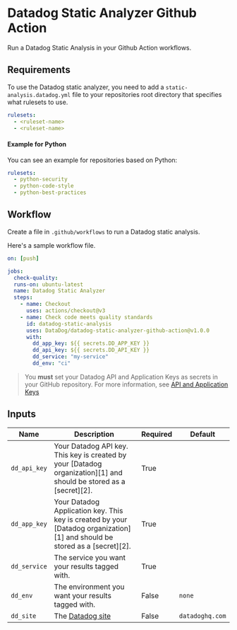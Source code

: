 # Datadog Static Analyzer Github Action

Run a Datadog Static Analysis in your Github Action workflows.

## Requirements

To use the Datadog static analyzer, you need to add a `static-analysis.datadog.yml` file to your repositories root directory that specifies what rulesets to use.

```yaml
rulesets:
  - <ruleset-name>
  - <ruleset-name>
```

#### Example for Python

You can see an example for repositories based on Python:

```yaml
rulesets:
  - python-security
  - python-code-style
  - python-best-practices
```

## Workflow

Create a file in `.github/workflows` to run a Datadog static analysis.

Here's a sample workflow file.

```yaml
on: [push]

jobs:
  check-quality:
  runs-on: ubuntu-latest
  name: Datadog Static Analyzer
  steps:
    - name: Checkout
      uses: actions/checkout@v3
    - name: Check code meets quality standards
      id: datadog-static-analysis
      uses: DataDog/datadog-static-analyzer-github-action@v1.0.0
      with:
        dd_app_key: ${{ secrets.DD_APP_KEY }}
        dd_api_key: ${{ secrets.DD_API_KEY }}
        dd_service: "my-service"
        dd_env: "ci"
```

> You **must** set your Datadog API and Application Keys as secrets in your GitHub repository. For more information, see [API and Application Keys](https://docs.datadoghq.com/account_management/api-app-keys)

## Inputs

| Name         | Description                                                                                                                | Required | Default         |
|--------------|----------------------------------------------------------------------------------------------------------------------------|----------|-----------------|
| `dd_api_key` | Your Datadog API key. This key is created by your [Datadog organization][1] and should be stored as a [secret][2].         | True     |                 |
| `dd_app_key` | Your Datadog Application key. This key is created by your [Datadog organization][1] and should be stored as a [secret][2]. | True     |                 |
| `dd_service` | The service you want your results tagged with.                                                                             | True     |                 |
| `dd_env`     | The environment you want your results tagged with.                                                                         | False    | `none`          |
| `dd_site`    | The [Datadog site](https://docs.datadoghq.com/getting_started/site/)                                                       | False    | `datadoghq.com` |
